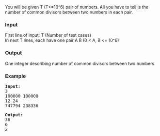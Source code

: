 <p>You will be given T (T&lt;=10^6) pair of numbers. All you have to tell is the number of common divisors between two numbers in each pair.</p>
<h3>Input</h3>
<p>First line of input: T (Number of test cases)<br>In next T lines, each have one pair A B (0 &lt; A, B &lt;= 10^6)</p>
<h3>Output</h3>
<p>One integer describing number of common divisors between two numbers.</p>
<h3>Example</h3>
<pre><strong>Input:</strong>
3<br>100000 100000<br>12 24<br>747794 238336</pre>

<pre><strong>Output:</strong>
36<br>6<br>2<br></pre>